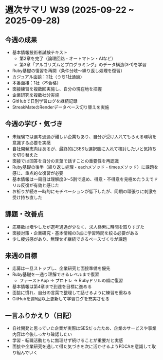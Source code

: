 # 週次サマリ W39 (2025-09-22 ~ 2025-09-28)

## 今週の成果
- 基本情報技術者試験テキスト  
  - 第2章を完了（論理回路・オートマトン・AIなど）  
  - 第3章「アルゴリズムとプログラミング」のデータ構造(3-1)を学習
- Ruby基礎の復習を再開（条件分岐〜繰り返し処理を復習）
- カジュアル面談：2社（うち1社通過）
- 本番面接：1社（不合格）
- 面接練習を複数回実施し、自分の現在地を把握
- 企業研究を複数社分実施
- GitHubで日別学習ログを継続記録
- StreakMateのRenderデータベース切り替えを実施

## 今週の学び・気づき
- 未経験では選考通過が難しい企業もあり、自分が受け入れてもらえる環境を意識する必要を実感  
- 自社開発志向はあるが、最終的にSESも選択肢に入れて検討したいと気持ちを切り替えた  
- 面接では回答を自分の言葉で話すことの重要性を再認識  
- Ruby基礎の後半（繰り返し処理・eachメソッド・timesメソッド）に課題を感じ、重点的な復習が必要  
- 基本情報は一周目は理解度3〜5割で進め、得意・不得意を見極めたうえでドリル反復が有効と感じた  
- お祈りが続き一時的にモチベーションが低下したが、同期の頑張りに刺激を受け持ち直した

## 課題・改善点
- 応募数は増やしたが選考通過が少なく、求人検索に時間を取りすぎた
- 面接対策・企業研究・基本情報の3点に学習時間を絞る必要がある
- 少し疲労感があり、無理せず継続できるペースづくりが課題

## 来週の目標
- 応募は一旦ストップし、企業研究と面接準備を優先
- Ruby基礎を一通り理解できるレベルまで復習  
  - ファーストApp → プロトレ → Rubyドリルの順に復習
- 基本情報は第4章まで到達を目標に進める
- 面接に慣れ、自分の言葉で整理して話せるように練習を重ねる
- GitHubを週5回以上更新して学習ログを充実させる

## 一言ふりかえり（日記）
- 自社開発と思っていた企業が実際はSESだったため、企業のサービスや事業内容は今後しっかり確認したい  
- 学習・転職活動ともに無理せず続けることが重要だと実感  
- 面接や企業研究を通して得た気づきを次に活かせるようPDCAを意識して取り組んでいく
